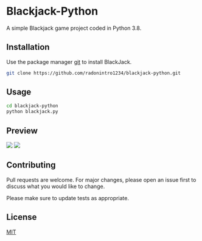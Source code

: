 # Blackjack-Python

A simple Blackjack game project coded in Python 3.8.

## Installation

Use the package manager [git](https://git-scm.com/) to install BlackJack.

```bash
git clone https://github.com/radonintro1234/blackjack-python.git
```

## Usage

```bash
cd blackjack-python
python blackjack.py
```

## Preview

<img src="https://raw.githubusercontent.com/radonintro1234/blackjack-python/master/Screenshots/1.png">

<img src="https://raw.githubusercontent.com/radonintro1234/blackjack-python/master/Screenshots/2.png">

## Contributing
Pull requests are welcome. For major changes, please open an issue first to discuss what you would like to change.

Please make sure to update tests as appropriate.

## License
[MIT](https://choosealicense.com/licenses/mit/)
